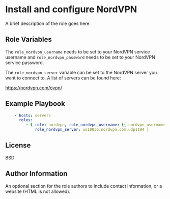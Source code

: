 Install and configure NordVPN
=========

A brief description of the role goes here.

Role Variables
--------------

The ```role_nordvpn_username``` needs to be set to your NordVPN service username and ```role_nordvpn_password``` needs to be set to your NordVPN service password.

The ```role_nordvpn_server``` variable can be set to the NordVPN server you want to connect to. A list of servers can be found here:

<https://nordvpn.com/ovpn/>

Example Playbook
----------------

```yaml
    - hosts: servers
      roles:
         - { role: nordvpn, role_nordvpn_username: {{ nordvpn_username }}, role_nordvpn_password: {{ nordvpn_password }},
             role_nordvpn_server: us10036.nordvpn.com.udp1194 }
```

License
-------

BSD

Author Information
------------------

An optional section for the role authors to include contact information, or a website (HTML is not allowed).
